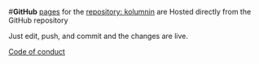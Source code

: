 #**GitHub** [pages](
https://kolumnin.github.io/pages/index.html)
for the [repository: kolumnin](https://github.com/kolumnin) are
Hosted directly from the GitHub repository

Just edit, push, and commit and the changes are live.

[Code of conduct](https://github.com/kolumnin/pages/blob/master/CODE_OF_CONDUCT.md)




